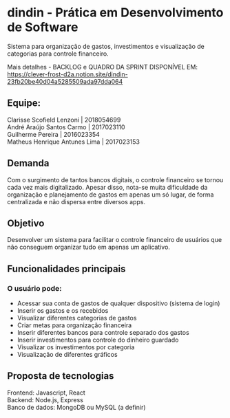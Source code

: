 # dindin - Prática em Desenvolvimento de Software

Sistema para organização de gastos, investimentos e visualização de categorias para controle financeiro.

Mais detalhes - BACKLOG e QUADRO DA SPRINT DISPONÍVEL EM: https://clever-frost-d2a.notion.site/dindin-23fb20be40d04a5285509ada97dda064
## Equipe:
Clarisse Scofield Lenzoni | 2018054699 <br/>
André Araújo Santos Carmo | 2017023110 <br/>
Guilherme Pereira | 2016023354 <br/>
Matheus Henrique Antunes Lima | 2017023153 <br/>

## Demanda
Com o surgimento de tantos bancos digitais, o controle financeiro se tornou cada vez mais digitalizado. Apesar disso, nota-se muita dificuldade da organização e planejamento de gastos em apenas um só lugar, de forma centralizada e não dispersa entre diversos apps. 

## Objetivo
Desenvolver um sistema para facilitar o controle financeiro de usuários que não conseguem organizar tudo em apenas um aplicativo.

## Funcionalidades principais
### O usuário pode:
- Acessar sua conta de gastos de qualquer dispositivo (sistema de login)
- Inserir os gastos e os recebidos
- Visualizar diferentes categorias de gastos
- Criar metas para organização financeira
- Inserir diferentes bancos para controle separado dos gastos
- Inserir investimentos para controle do dinheiro guardado
- Visualizar os investimentos por categoria
- Visualização de diferentes gráficos 

## Proposta de tecnologias
Frontend: Javascript, React <br/>
Backend: Node.js, Express <br/>
Banco de dados: MongoDB ou MySQL (a definir)
